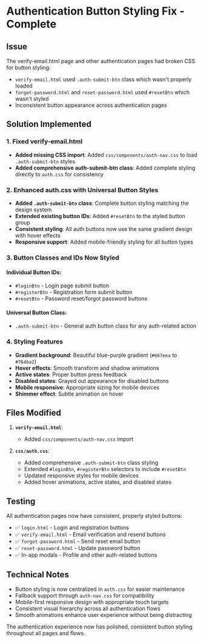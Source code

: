 # Authentication Button Styling Fix - Complete

## Issue
The verify-email.html page and other authentication pages had broken CSS for button styling:
- `verify-email.html` used `.auth-submit-btn` class which wasn't properly loaded
- `forgot-password.html` and `reset-password.html` used `#resetBtn` which wasn't styled
- Inconsistent button appearance across authentication pages

## Solution Implemented

### 1. Fixed verify-email.html
- **Added missing CSS import**: Added `css/components/auth-nav.css` to load `.auth-submit-btn` styles
- **Added comprehensive auth-submit-btn class**: Added complete styling directly to `auth.css` for consistency

### 2. Enhanced auth.css with Universal Button Styles
- **Added `.auth-submit-btn` class**: Complete button styling matching the design system
- **Extended existing button IDs**: Added `#resetBtn` to the styled button group
- **Consistent styling**: All auth buttons now use the same gradient design with hover effects
- **Responsive support**: Added mobile-friendly styling for all button types

### 3. Button Classes and IDs Now Styled

#### Individual Button IDs:
- `#loginBtn` - Login page submit button
- `#registerBtn` - Registration form submit button  
- `#resetBtn` - Password reset/forgot password buttons

#### Universal Button Class:
- `.auth-submit-btn` - General auth button class for any auth-related action

### 4. Styling Features
- **Gradient background**: Beautiful blue-purple gradient (`#667eea` to `#764ba2`)
- **Hover effects**: Smooth transform and shadow animations
- **Active states**: Proper button press feedback
- **Disabled states**: Grayed out appearance for disabled buttons
- **Mobile responsive**: Appropriate sizing for mobile devices
- **Shimmer effect**: Subtle animation on hover

## Files Modified

1. **`verify-email.html`**:
   - Added `css/components/auth-nav.css` import

2. **`css/auth.css`**:
   - Added comprehensive `.auth-submit-btn` class styling
   - Extended `#loginBtn`, `#registerBtn` selectors to include `#resetBtn`
   - Updated responsive styles for mobile devices
   - Added hover animations, active states, and disabled states

## Testing

All authentication pages now have consistent, properly styled buttons:
- ✅ `login.html` - Login and registration buttons
- ✅ `verify-email.html` - Email verification and resend buttons  
- ✅ `forgot-password.html` - Send reset email button
- ✅ `reset-password.html` - Update password button
- ✅ In-app modals - Profile and other auth-related buttons

## Technical Notes

- Button styling is now centralized in `auth.css` for easier maintenance
- Fallback support through `auth-nav.css` for compatibility
- Mobile-first responsive design with appropriate touch targets
- Consistent visual hierarchy across all authentication flows
- Smooth animations enhance user experience without being distracting

The authentication experience now has polished, consistent button styling throughout all pages and flows.
